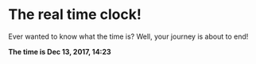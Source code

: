 # The real time clock!

Ever wanted to know what the time is? Well, your journey is about to end!

**The time is Dec 13, 2017, 14:23**